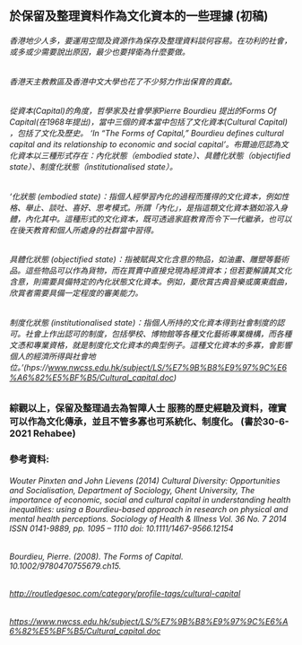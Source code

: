 ## 於保留及整理資料作為文化資本的一些理據  (初稿)

######         香港地少人多，要運用空間及資源作為保存及整理資料談何容易。在功利的社會，或多或少需要說出原因，最少也要捍衛為什麼要做。

###### 香港天主教教區及香港中文大學也花了不少努力作出保育的貢獻。

###### 從資本(Capital)的角度，哲學家及社會學家Pierre Bourdieu 提出的Forms Of Capital(在1968年提出)，當中三個的資本當中包括了文化資本(Cultural Capital) ，包括了文化及歷史。 ‘In “The Forms of Capital,” Bourdieu defines cultural capital and its relationship to economic and social capital’。布爾迪厄認為文化資本以三種形式存在：內化狀態（embodied state）、具體化狀態（objectified state）、制度化狀態（institutionalised state）。

###### ‘化狀態 (embodied state)：指個人經學習內化的過程而獲得的文化資本，例如性格、舉止、談吐、喜好、思考模式。所謂「內化」，是指這類文化資本猶如溶入身體，內化其中。這種形式的文化資本，既可透過家庭教育而令下一代繼承，也可以在後天教育和個人所處身的社群當中習得。

###### 具體化狀態 (objectified state)：指被賦與文化含意的物品，如油畫、雕塑等藝術品。這些物品可以作為貨物，而在買賣中直接兌現為經濟資本；但若要解讀其文化含意，則需要具備特定的內化狀態文化資本。例如，要欣賞古典音樂或廣東戲曲，欣賞者需要具備一定程度的審美能力。 
###### 制度化狀態 (institutionalised state)：指個人所持的文化資本得到社會制度的認可。社會上作出認可的制度，包括學校、博物館等各種文化藝術專業機構，而各種文憑和專業資格，就是制度化文化資本的典型例子。這種文化資本的多寡，會影響個人的經濟所得與社會地位。’(hps://www.nwcss.edu.hk/subject/LS/%E7%9B%B8%E9%97%9C%E6%A6%82%E5%BF%B5/Cultural_capital.doc)

### 綜觀以上，保留及整理過去為智障人士 服務的歷史經驗及資料，確實可以作為文化傳承，並且不管多寡也可系統化、制度化。 (書於30-6-2021 Rehabee)

### 參考資料:
###### Wouter Pinxten and John Lievens (2014) Cultural Diversity: Opportunities and Socialisation, Department of Sociology, Ghent University, The importance of economic, social and cultural capital in understanding health inequalities: using a Bourdieu-based approach in research on physical and mental health perceptions. Sociology of Health & Illness Vol. 36 No. 7 2014 ISSN 0141-9889, pp. 1095 – 1110 doi: 10.1111/1467-9566.12154
###### Bourdieu, Pierre. (2008). The Forms of Capital. 10.1002/9780470755679.ch15.
###### <http://routledgesoc.com/category/profile-tags/cultural-capital>
###### <https://www.nwcss.edu.hk/subject/LS/%E7%9B%B8%E9%97%9C%E6%A6%82%E5%BF%B5/Cultural_capital.doc>
